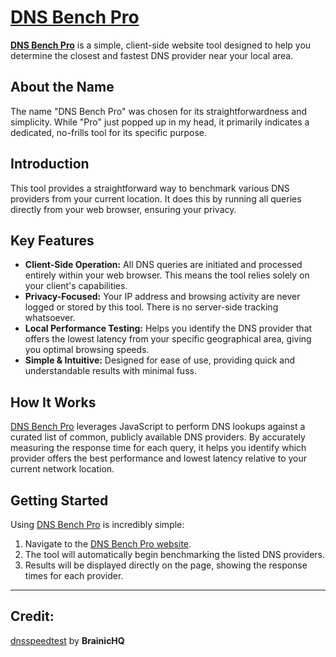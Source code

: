 # [DNS Bench Pro](https://dnsbenchpro.netlify.app)

**[DNS Bench Pro](https://dnsbenchpro.netlify.app)** is a simple, client-side website tool designed to help you determine the closest and fastest DNS provider near your local area.

## About the Name

The name "DNS Bench Pro" was chosen for its straightforwardness and simplicity. While "Pro" just popped up in my head, it primarily indicates a dedicated, no-frills tool for its specific purpose.

## Introduction

This tool provides a straightforward way to benchmark various DNS providers from your current location. It does this by running all queries directly from your web browser, ensuring your privacy.

## Key Features

*   **Client-Side Operation:** All DNS queries are initiated and processed entirely within your web browser. This means the tool relies solely on your client's capabilities.
*   **Privacy-Focused:** Your IP address and browsing activity are never logged or stored by this tool. There is no server-side tracking whatsoever.
*   **Local Performance Testing:** Helps you identify the DNS provider that offers the lowest latency from your specific geographical area, giving you optimal browsing speeds.
*   **Simple & Intuitive:** Designed for ease of use, providing quick and understandable results with minimal fuss.

## How It Works

[DNS Bench Pro](https://dnsbenchpro.netlify.app) leverages JavaScript to perform DNS lookups against a curated list of common, publicly available DNS providers. By accurately measuring the response time for each query, it helps you identify which provider offers the best performance and lowest latency relative to your current network location.

## Getting Started

Using [DNS Bench Pro](https://dnsbenchpro.netlify.app) is incredibly simple:

1.  Navigate to the [DNS Bench Pro website](https://dnsbenchpro.netlify.app).
2.  The tool will automatically begin benchmarking the listed DNS providers.
3.  Results will be displayed directly on the page, showing the response times for each provider.

---

## Credit:
[dnsspeedtest](https://github.com/BrainicHQ/DoHSpeedTest) by **BrainicHQ**

